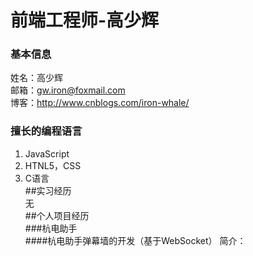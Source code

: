 # 前端工程师-高少辉  
### 基本信息  
姓名：高少辉  
邮箱：gw.iron@foxmail.com  
博客：http://www.cnblogs.com/iron-whale/  
### 擅长的编程语言  
1. JavaScript  
2. HTNL5，CSS  
3. C语言  
##实习经历  
无  
##个人项目经历  
###杭电助手  
####杭电助手弹幕墙的开发（基于WebSocket）
简介：

